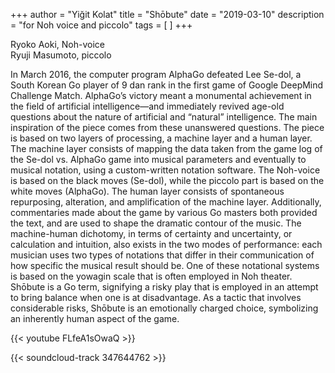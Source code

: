 +++
author = "Yiğit Kolat"
title = "Shōbute"
date = "2019-03-10"
description = "for Noh voice and piccolo"
tags = [
]
+++

Ryoko Aoki, Noh-voice     
Ryuji Masumoto, piccolo     


In March 2016, the computer program AlphaGo defeated Lee Se-dol, a South Korean Go player of 9 dan rank in the first game of Google DeepMind Challenge Match. AlphaGo’s victory meant a monumental achievement in the field of artificial intelligence—and immediately revived age-old questions about the nature of artificial and “natural” intelligence. The main inspiration of the piece comes from these unanswered questions.
The piece is based on two layers of processing, a machine layer and a human layer. The machine layer consists of mapping the data taken from the game log of the Se-dol vs. AlphaGo game into musical parameters and eventually to musical notation, using a custom-written notation software. The Noh-voice is based on the black moves (Se-dol), while the piccolo part is based on the white moves (AlphaGo). The human layer consists of spontaneous repurposing, alteration, and amplification of the machine layer. Additionally, commentaries made about the game by various Go masters both provided the text, and are used to shape the dramatic contour of the music. The machine-human dichotomy, in terms of certainty and uncertainty, or calculation and intuition, also exists in the two modes of performance: each musician uses two types of notations that differ in their communication of how specific the musical result should be. One of these notational systems is based on the yowagin scale that is often employed in Noh theater.
Shōbute is a Go term, signifying a risky play that is employed in an attempt to bring balance when one is at disadvantage. As a tactic that involves considerable risks, Shōbute is an emotionally charged choice, symbolizing an inherently human aspect of the game.


{{< youtube FLfeA1sOwaQ >}}

{{< soundcloud-track 347644762 >}}
